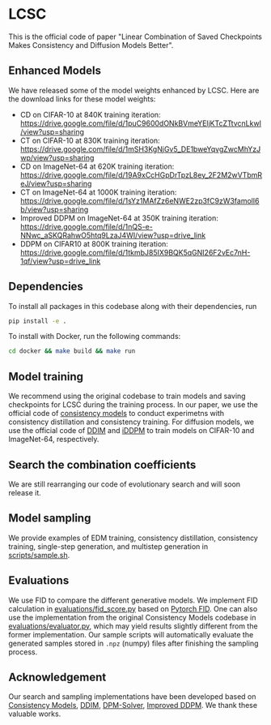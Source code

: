 # LCSC

This is the official code of paper "Linear Combination of Saved Checkpoints Makes Consistency and Diffusion Models Better".

## Enhanced Models

We have released some of the model weights enhanced by LCSC. Here are the download links for these model weights:

 * CD on CIFAR-10 at 840K training iteration: https://drive.google.com/file/d/1puC9600dONkBVmeYEljKTcZTtvcnLkwI/view?usp=sharing
 * CT on CIFAR-10 at 830K training iteration: https://drive.google.com/file/d/1mSH3KgNjGv5_DE1bweYqvgZwcMhYzJwp/view?usp=sharing
 * CD on ImageNet-64 at 620K training iteration: https://drive.google.com/file/d/19A9xCcHGpDrTpzL8ey_2F2M2wVTbmReJ/view?usp=sharing
 * CT on ImageNet-64 at 1000K training iteration:  https://drive.google.com/file/d/1sYz1MAfZz6eNWE2zp3fC9zW3famoll6b/view?usp=sharing
 * Improved DDPM on ImageNet-64 at 350K training iteration: https://drive.google.com/file/d/1nQS-e-NNwc_aSKQRahwO5htq9LzaJ4WI/view?usp=drive_link
 * DDPM on CIFAR10 at 800K training iteration: https://drive.google.com/file/d/1tkmbJ85IX9BQK5qGNI26F2vEc7nH-1qf/view?usp=drive_link 

## Dependencies

To install all packages in this codebase along with their dependencies, run
```sh
pip install -e .
```

To install with Docker, run the following commands:
```sh
cd docker && make build && make run
```

## Model training

We recommend using the original codebase to train models and saving checkpoints for LCSC during the training process. In our paper, we use the official code of [consistency models](https://github.com/openai/consistency_models) to conduct experimetns with consistency distillation and consistency training. For diffusion models, we use the official code of [DDIM](https://github.com/ermongroup/ddim) and [iDDPM](https://github.com/openai/improved-diffusion) to train models on CIFAR-10 and ImageNet-64, respectively. 

## Search the combination coefficients

We are still rearranging our code of evolutionary search and will soon release it.

## Model sampling

We provide examples of EDM training, consistency distillation, consistency training, single-step generation, and multistep generation in [scripts/sample.sh](scripts/sample.sh).

## Evaluations

We use FID to compare the different generative models. We implement FID calculation in [evaluations/fid_score.py](evaluations/fid_score.py) based on [Pytorch FID](https://github.com/mseitzer/pytorch-fid). One can also use the implementation from the original Consistency Models codebase in [evaluations/evaluator.py](evaluations/evaluator.py), which may yield results slightly different from the former implementation. Our sample scripts will automatically evaluate the generated samples stored in `.npz` (numpy) files after finishing the sampling process.

## Acknowledgement

Our search and sampling implementations have been developed based on [Consistency Models](https://github.com/openai/consistency_models), [DDIM](https://github.com/ermongroup/ddim), [DPM-Solver](https://github.com/LuChengTHU/dpm-solver), [Improved DDPM](https://github.com/openai/improved-diffusion). We thank these valuable works.

